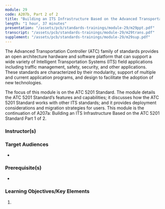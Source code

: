 ```yaml
---
module: 29
code: A207b, Part 2 of 2
title: "Building an ITS Infrastructure Based on the Advanced Transportation Controller (ATC) 5201 Standard - Part 2 of 2"
length: "1 hour, 37 minutes"
presentation: "/assets/pcb/standards-trainings/module-29/m29ppt.pdf"
transcript: "/assets/pcb/standards-trainings/module-29/m29trans.pdf"
supplement: "/assets/pcb/standards-trainings/module-29/m29sup.pdf"
---
```

The Advanced Transportation Controller (ATC) family of standards provides an open architecture hardware and software platform that can support a wide variety of Intelligent Transportation Systems (ITS) field applications including traffic management, safety, security, and other applications. These standards are characterized by their modularity, support of multiple and current application programs, and design to facilitate the adoption of new technologies.

The focus of this module is on the ATC 5201 Standard. The module details the ATC 5201 Standard’s features and capabilities; it discusses how the ATC 5201 Standard works with other ITS standards; and it provides deployment considerations and migration strategies for users. This module is the continuation of A207a: Building an ITS Infrastructure Based on the ATC 5201 Standard Part 1 of 2.

### Instructor(s)


### Target Audiences
* 

### Prerequisite(s)
* 

### Learning Objectives/Key Elements
1. 